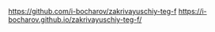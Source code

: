 https://github.com/i-bocharov/zakrivayuschiy-teg-f
https://i-bocharov.github.io/zakrivayuschiy-teg-f/
